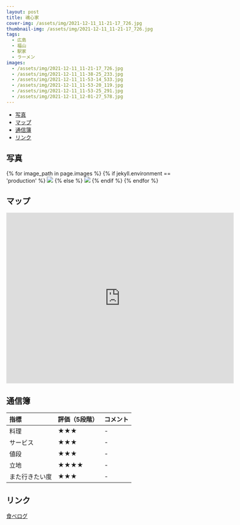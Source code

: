 ```yaml
---
layout: post
title: 魂心家
cover-img: /assets/img/2021-12-11_11-21-17_726.jpg
thumbnail-img: /assets/img/2021-12-11_11-21-17_726.jpg
tags:
  - 広島
  - 福山
  - 駅家
  - ラーメン
images:  
  - /assets/img/2021-12-11_11-21-17_726.jpg
  - /assets/img/2021-12-11_11-38-25_233.jpg
  - /assets/img/2021-12-11_11-53-14_533.jpg
  - /assets/img/2021-12-11_11-53-20_119.jpg
  - /assets/img/2021-12-11_11-53-25_291.jpg
  - /assets/img/2021-12-11_12-01-27_578.jpg
---
```




<!-- TOC -->

- [写真](#写真)
- [マップ](#マップ)
- [通信簿](#通信簿)
- [リンク](#リンク)

<!-- /TOC -->

## 写真

{% for image_path in page.images %}
{% if jekyll.environment == 'production' %}
<img src="https://raw.githubusercontent.com/taira1117/fukuyama_izakaya/master/{{ image_path }}">
{% else %}
<img src="{{ image_path }}">
{% endif %}
{% endfor %}

## マップ

<iframe src="https://www.google.com/maps/embed?pb=!1m14!1m8!1m3!1d13145.501755097564!2d133.3296357!3d34.5440484!3m2!1i1024!2i768!4f13.1!3m3!1m2!1s0x35511739411dc771%3A0xdb7840d311ecc4be!2z5qiq5rWc5a6257O744Op44O844Oh44Oz6aeF5a626a2C5b-D5a62!5e0!3m2!1sja!2sjp!4v1685203240748!5m2!1sja!2sjp" width="600" height="450" style="border:0;" allowfullscreen="" loading="lazy" referrerpolicy="no-referrer-when-downgrade"></iframe>

## 通信簿

| 指標 | 評価（5段階） | コメント |
| :------ |:--- | :--- |
| 料理 | ★★★ | - |
| サービス | ★★★ | - |
| 値段 | ★★★ | - |
| 立地 | ★★★★ | - |
| また行きたい度 | ★★★ | - |

## リンク

[食べログ](https://tabelog.com/hiroshima/A3403/A340307/34029110/)